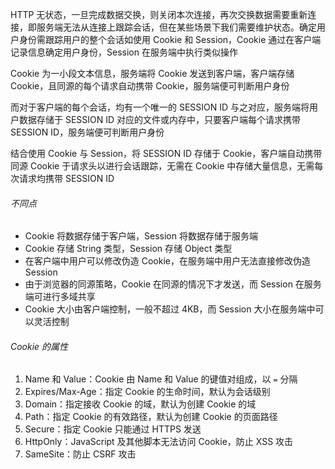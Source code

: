 HTTP 无状态，一旦完成数据交换，则关闭本次连接，再次交换数据需要重新连接，即服务端无法从连接上跟踪会话，但在某些场景下我们需要维护状态。确定用户身份需跟踪用户的整个会话如使用 Cookie 和 Session，Cookie 通过在客户端记录信息确定用户身份，Session 在服务端中执行类似操作

Cookie 为一小段文本信息，服务端将 Cookie 发送到客户端，客户端存储 Cookie，且同源的每个请求自动携带 Cookie，服务端便可判断用户身份

而对于客户端的每个会话，均有一个唯一的 SESSION ID 与之对应，服务端将用户数据存储于 SESSION ID 对应的文件或内存中，只要客户端每个请求携带 SESSION ID，服务端便可判断用户身份

结合使用 Cookie 与 Session，将 SESSION ID 存储于 Cookie，客户端自动携带同源 Cookie 于请求头以进行会话跟踪，无需在 Cookie 中存储大量信息，无需每次请求均携带 SESSION ID

###### 不同点

- Cookie 将数据存储于客户端，Session 将数据存储于服务端
- Cookie 存储 String 类型，Session 存储 Object 类型
- 在客户端中用户可以修改伪造 Cookie，在服务端中用户无法直接修改伪造 Session
- 由于浏览器的同源策略，Cookie 在同源的情况下才发送，而 Session 在服务端可进行多域共享
- Cookie 大小由客户端控制，一般不超过 4KB，而 Session 大小在服务端中可以灵活控制

###### Cookie 的属性

1. Name 和 Value：Cookie 由 Name 和 Value 的键值对组成，以 `=` 分隔
2. Expires/Max-Age：指定 Cookie 的生命时间，默认为会话级别
3. Domain：指定接收 Cookie 的域，默认为创建 Cookie 的域
4. Path：指定 Cookie 的有效路径，默认为创建 Cookie 的页面路径
5. Secure：指定 Cookie 只能通过 HTTPS 发送
6. HttpOnly：JavaScript 及其他脚本无法访问 Cookie，防止 XSS 攻击
7. SameSite：防止 CSRF 攻击
